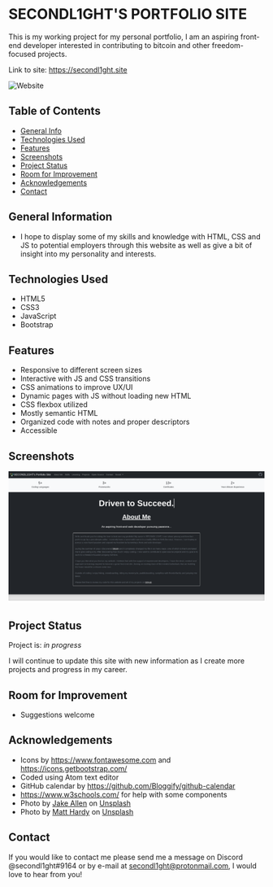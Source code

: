 # SECONDL1GHT'S PORTFOLIO SITE

This is my working project for my personal portfolio, I am an aspiring front-end developer interested in contributing to bitcoin and other freedom-focused projects.

Link to site: https://secondl1ght.site

![Website](https://img.shields.io/website?style=flat-square&url=https%3A%2F%2Fsecondl1ght.site)

## Table of Contents

-   [General Info](#general-information)
-   [Technologies Used](#technologies-used)
-   [Features](#features)
-   [Screenshots](#screenshots)
-   [Project Status](#project-status)
-   [Room for Improvement](#room-for-improvement)
-   [Acknowledgements](#acknowledgements)
-   [Contact](#contact)

## General Information

-   I hope to display some of my skills and knowledge with HTML, CSS and JS to potential employers through this website as well as give a bit of insight into my personality and interests.

## Technologies Used

-   HTML5
-   CSS3
-   JavaScript
-   Bootstrap

## Features

-   Responsive to different screen sizes
-   Interactive with JS and CSS transitions
-   CSS animations to improve UX/UI
-   Dynamic pages with JS without loading new HTML
-   CSS flexbox utilized
-   Mostly semantic HTML
-   Organized code with notes and proper descriptors
-   Accessible

## Screenshots

![screenshot](./images/screenshot.png)

## Project Status

Project is: _in progress_

I will continue to update this site with new information as I create more projects and progress in my career.

## Room for Improvement

-   Suggestions welcome

## Acknowledgements

-   Icons by https://www.fontawesome.com and https://icons.getbootstrap.com/
-   Coded using Atom text editor
-   GitHub calendar by https://github.com/Bloggify/github-calendar
-   https://www.w3schools.com/ for help with some components
-   Photo by <a href="https://unsplash.com/@jakeallenmedia?utm_source=unsplash&utm_medium=referral&utm_content=creditCopyText">Jake Allen</a> on <a href="https://unsplash.com/s/photos/atm?utm_source=unsplash&utm_medium=referral&utm_content=creditCopyText">Unsplash</a>
-   Photo by <a href="https://unsplash.com/@matthardy?utm_source=unsplash&utm_medium=referral&utm_content=creditCopyText">Matt Hardy</a> on <a href="https://unsplash.com/s/photos/ocean?utm_source=unsplash&utm_medium=referral&utm_content=creditCopyText">Unsplash</a>

## Contact

If you would like to contact me please send me a message on Discord @secondl1ght#9164 or by e-mail at secondl1ght@protonmail.com, I would love to hear from you!
